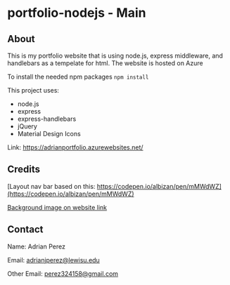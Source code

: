 # portfolio-nodejs - Main

## About

This is my portfolio website that is using node.js, express middleware, and handlebars as a tempelate for html. The website is hosted on Azure  

To install the needed npm packages `npm install`
 
This project uses:
- node.js
- express
- express-handlebars
- jQuery
- Material Design Icons

Link: https://adrianportfolio.azurewebsites.net/

## Credits

[Layout nav bar based on this: https://codepen.io/albizan/pen/mMWdWZ](https://codepen.io/albizan/pen/mMWdWZ)

[Background image on website link](https://www.deviantart.com/thiojoejoe/art/Deconstruction-of-Shooting-Stars-889592888)
## Contact  

Name: Adrian Perez

Email: adrianjperez@lewisu.edu

Other Email: perez324158@gmail.com

